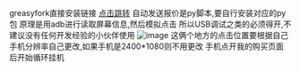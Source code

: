 greasyfork直接安装链接  [点击跳转](https://greasyfork.org/zh-CN/scripts/491687-buff%E8%87%AA%E5%8A%A8%E5%88%B7%E6%96%B0%E5%8F%8A%E8%B4%AD%E4%B9%B0)
自动发送报价是py脚本,要自行安装对应的py包
原理是用adb进行读取屏幕信息,然后模拟点击
所以USB调试之类的必须得开,不建议没有任何开发经验的小伙伴使用
![image](https://github.com/fruktoguo/BuffAutoTrader/assets/29684362/f866bf82-bc68-4d1f-9efa-ec5cde79e43e)
这俩个地方的点击位置要根据自己手机分辨率自己更改,如果手机是2400*1080则不用更改
手机点开我的购买页面后开始循环挂机
